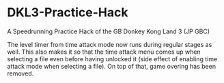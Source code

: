 # DKL3-Practice-Hack
A Speedrunning Practice Hack of the GB Donkey Kong Land 3 (JP GBC)

The level timer from time attack mode now runs during regular stages as well. This also makes it so that the time attack menu comes up when selecting a file even before having unlocked it (side effect of enabling time attack mode when selecting a file).
On top of that, game overing has been removed.
